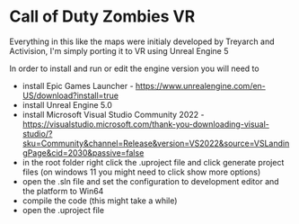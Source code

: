 # Call of Duty Zombies VR

Everything in this like the maps were initialy developed by Treyarch and Activision, I'm simply porting it to VR using Unreal Engine 5

In order to install and run or edit the engine version you will need to

+ install Epic Games Launcher - https://www.unrealengine.com/en-US/download?install=true
+ install Unreal Engine 5.0
+ install Microsoft Visual Studio Community 2022 - https://visualstudio.microsoft.com/thank-you-downloading-visual-studio/?sku=Community&channel=Release&version=VS2022&source=VSLandingPage&cid=2030&passive=false
+ in the root folder right click the .uproject file and click generate project files (on windows 11 you might need to click show more options)
+ open the .sln file and set the configuration to development editor and the platform to Win64
+ compile the code (this might take a while)
+ open the .uproject file